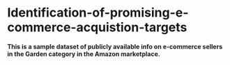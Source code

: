 # Identification-of-promising-e-commerce-acquistion-targets
**This is a sample dataset of publicly available info on
e-commerce sellers in the Garden category in the 
Amazon marketplace.**

